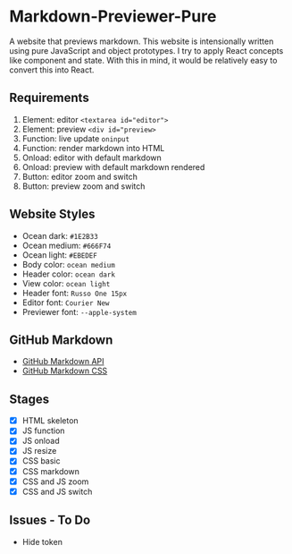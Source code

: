 # Markdown-Previewer-Pure

A website that previews markdown. This website is intensionally written using pure JavaScript and object prototypes. I try to apply React concepts like component and state. With this in mind, it would be relatively easy to convert this into React.

## Requirements

1. Element: editor `<textarea id="editor">`
2. Element: preview `<div id="preview>`
3. Function: live update `oninput`
4. Function: render markdown into HTML
5. Onload: editor with default markdown
6. Onload: preview with default markdown rendered
7. Button: editor zoom and switch
8. Button: preview zoom and switch

## Website Styles

- Ocean dark: `#1E2B33`
- Ocean medium: `#666F74`
- Ocean light: `#EBEDEF`
- Body color: `ocean medium`
- Header color: `ocean dark`
- View color: `ocean light`
- Header font: `Russo One 15px`
- Editor font: `Courier New`
- Previewer font: `--apple-system`

## GitHub Markdown

- [GitHub Markdown API](https://docs.github.com/en/free-pro-team@latest/rest/reference/markdown)
- [GitHub Markdown CSS](https://github.com/sindresorhus/github-markdown-css)

## Stages

- [x] HTML skeleton
- [x] JS function
- [x] JS onload
- [x] JS resize
- [x] CSS basic
- [x] CSS markdown
- [x] CSS and JS zoom
- [x] CSS and JS switch

## Issues - To Do

- Hide token

